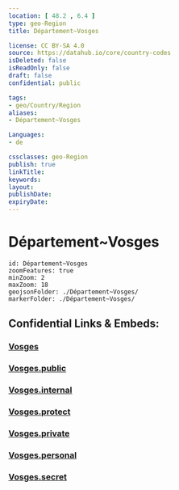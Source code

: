 ```yaml
---
location: [ 48.2 , 6.4 ] 
type: geo-Region
title: Département~Vosges

license: CC BY-SA 4.0
source: https://datahub.io/core/country-codes
isDeleted: false
isReadOnly: false
draft: false
confidential: public

tags:
- geo/Country/Region
aliases:
- Département~Vosges

Languages:
- de

cssclasses: geo-Region
publish: true
linkTitle: 
keywords: 
layout: 
publishDate: 
expiryDate: 
---
```


# Département~Vosges

```leaflet
id: Département~Vosges
zoomFeatures: true 
minZoom: 2 
maxZoom: 18
geojsonFolder: ./Département~Vosges/
markerFolder: ./Département~Vosges/
```


## Confidential Links & Embeds: 

### [Vosges](/_Standards/Earth/Continent/Europe/Europe~West/France/regions~France/Grand_Est/departments~Grand_Est/Vosges.md) 

### [Vosges.public](/_public/Earth/Continent/Europe/Europe~West/France/regions~France/Grand_Est/departments~Grand_Est/Vosges.public.md) 

### [Vosges.internal](/_internal/Earth/Continent/Europe/Europe~West/France/regions~France/Grand_Est/departments~Grand_Est/Vosges.internal.md) 

### [Vosges.protect](/_protect/Earth/Continent/Europe/Europe~West/France/regions~France/Grand_Est/departments~Grand_Est/Vosges.protect.md) 

### [Vosges.private](/_private/Earth/Continent/Europe/Europe~West/France/regions~France/Grand_Est/departments~Grand_Est/Vosges.private.md) 

### [Vosges.personal](/_personal/Earth/Continent/Europe/Europe~West/France/regions~France/Grand_Est/departments~Grand_Est/Vosges.personal.md) 

### [Vosges.secret](/_secret/Earth/Continent/Europe/Europe~West/France/regions~France/Grand_Est/departments~Grand_Est/Vosges.secret.md)

